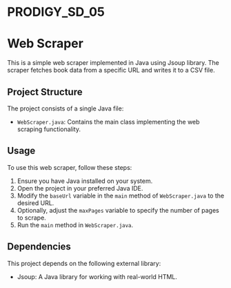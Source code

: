 # PRODIGY_SD_05
# Web Scraper 

This is a simple web scraper implemented in Java using Jsoup library. The scraper fetches book data from a specific URL and writes it to a CSV file.

## Project Structure

The project consists of a single Java file:
- `WebScraper.java`: Contains the main class implementing the web scraping functionality.

## Usage

To use this web scraper, follow these steps:

1. Ensure you have Java installed on your system.
2. Open the project in your preferred Java IDE.
3. Modify the `baseUrl` variable in the `main` method of `WebScraper.java` to the desired URL.
4. Optionally, adjust the `maxPages` variable to specify the number of pages to scrape.
5. Run the `main` method in `WebScraper.java`.

## Dependencies

This project depends on the following external library:
- Jsoup: A Java library for working with real-world HTML.

